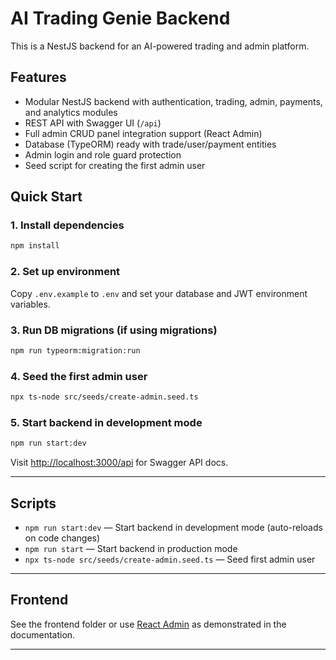 # AI Trading Genie Backend

This is a NestJS backend for an AI-powered trading and admin platform.

## Features

- Modular NestJS backend with authentication, trading, admin, payments, and analytics modules
- REST API with Swagger UI (`/api`)
- Full admin CRUD panel integration support (React Admin)
- Database (TypeORM) ready with trade/user/payment entities
- Admin login and role guard protection
- Seed script for creating the first admin user

## Quick Start

### 1. Install dependencies

```sh
npm install
```

### 2. Set up environment

Copy `.env.example` to `.env` and set your database and JWT environment variables.

### 3. Run DB migrations (if using migrations)

```sh
npm run typeorm:migration:run
```

### 4. Seed the first admin user

```sh
npx ts-node src/seeds/create-admin.seed.ts
```

### 5. Start backend in development mode

```sh
npm run start:dev
```

Visit [http://localhost:3000/api](http://localhost:3000/api) for Swagger API docs.

---

## Scripts

- `npm run start:dev` — Start backend in development mode (auto-reloads on code changes)
- `npm run start` — Start backend in production mode
- `npx ts-node src/seeds/create-admin.seed.ts` — Seed first admin user

---

## Frontend

See the frontend folder or use [React Admin](https://marmelab.com/react-admin/) as demonstrated in the documentation.

---
